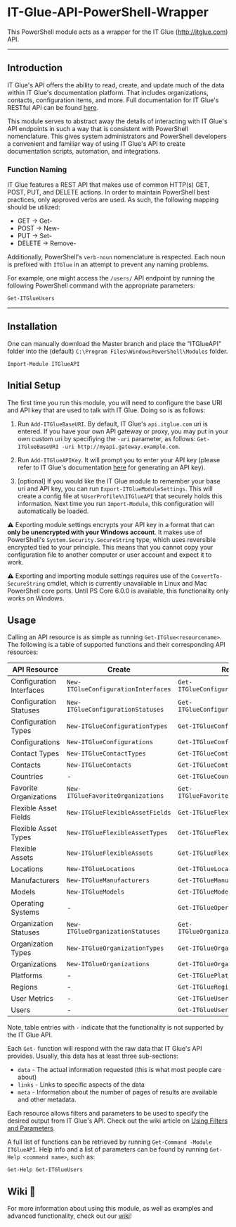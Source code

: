 # IT-Glue-API-PowerShell-Wrapper
This PowerShell module acts as a wrapper for the IT Glue (http://itglue.com) API.

---

## Introduction

IT Glue's API offers the ability to read, create, and update much of the data within IT Glue's documentation platform. That includes organizations, contacts, configuration items, and more. Full documentation for IT Glue's RESTful API can be found [here](https://api.itglue.com/developer/).

This module serves to abstract away the details of interacting with IT Glue's API endpoints in such a way that is consistent with PowerShell nomenclature. This gives system administrators and PowerShell developers a convenient and familiar way of using IT Glue's API to create documentation scripts, automation, and integrations.


### Function Naming

IT Glue features a REST API that makes use of common HTTP(s) GET, POST, PUT, and DELETE actions. In order to maintain PowerShell best practices, only approved verbs are used. As such, the following mapping should be utilized:

- GET     -> Get-
- POST    -> New-
- PUT     -> Set-
- DELETE  -> Remove-

Additionally, PowerShell's `verb-noun` nomenclature is respected. Each noun is prefixed with `ITGlue` in an attempt to prevent any naming problems.

For example, one might access the `/users/` API endpoint by running the following PowerShell command with the appropriate parameters:

```posh
Get-ITGlueUsers
```

---

## Installation

One can manually download the Master branch and place the "ITGlueAPI" folder into the (default) `C:\Program Files\WindowsPowerShell\Modules` folder.

```posh
Import-Module ITGlueAPI
```


## Initial Setup

The first time you run this module, you will need to configure the base URI and API key that are used to talk with IT Glue. Doing so is as follows:

1. Run `Add-ITGlueBaseURI`. By default, IT Glue's `api.itglue.com` uri is entered. If you have your own API gateway or proxy, you may put in your own custom uri by specifiying the `-uri` parameter, as follows: `Get-ITGlueBaseURI -uri http://myapi.gateway.example.com`.

2. Run `Add-ITGlueAPIKey`. It will prompt you to enter your API key (please refer to IT Glue's documentation [here](https://api.itglue.com/developer/) for generating an API key).

3. [optional] If you would like the IT Glue module to remember your base uri and API key, you can run `Export-ITGlueModuleSettings`. This will create a config file at `%UserProfile%\ITGlueAPI` that securely holds this information. Next time you run `Import-Module`, this configuration will automatically be loaded. 

:warning: Exporting module settings encrypts your API key in a format that can **only be unencrypted with your Windows account**. It makes use of PowerShell's `System.Security.SecureString` type, which uses reversible encrypted tied to your principle. This means that you cannot copy your configuration file to another computer or user account and expect it to work.

:warning: Exporting and importing module settings requires use of the `ConvertTo-SecureString` cmdlet, which is currently unavailable in Linux and Mac PowerShell core ports. Until PS Core 6.0.0 is available, this functionality only works on Windows.


## Usage

Calling an API resource is as simple as running `Get-ITGlue<resourcename>`. The following is a table of supported functions and their corresponding API resources:

| API Resource             | Create                              | Read                                | Update                              | Delete                               |
| ------------------------ | ----------------------------------- | ----------------------------------- | ----------------------------------- | ------------------------------------ |
| Configuration Interfaces | `New-ITGlueConfigurationInterfaces` | `Get-ITGlueConfigurationInterfaces` | `Set-ITGlueConfigurationInterfaces` | -                                    |
| Configuration Statuses   | `New-ITGlueConfigurationStatuses  ` | `Get-ITGlueConfigurationStatuses`   | `Set-ITGlueConfigurationStatuses`   | -                                    |
| Configuration Types      | `New-ITGlueConfigurationTypes`      | `Get-ITGlueConfigurationTypes`      | `Set-ITGlueConfigurationTypes`      | -                                    |
| Configurations           | `New-ITGlueConfigurations`          | `Get-ITGlueConfigurations`          | `Set-ITGlueConfigurations`          | -                                    |
| Contact Types            | `New-ITGlueContactTypes`            | `Get-ITGlueContactTypes`            | `Set-ITGlueContactTypes`            | -                                    |
| Contacts                 | `New-ITGlueContacts`                | `Get-ITGlueContacts`                | `Set-ITGlueContacts`                | -                                    |
| Countries                | -                                   | `Get-ITGlueCountries`               | -                                   | -                                    |
| Favorite Organizations   | `New-ITGlueFavoriteOrganizations`   | `Get-ITGlueFavoriteOrganizations`   | -                                   | `Remove-ITGlueFavoriteOrganizations` |
| Flexible Asset Fields    | `New-ITGlueFlexibleAssetFields`     | `Get-ITGlueFlexibleAssetFields`     | `Set-ITGlueFlexibleAssetFields`     | `Remove-ITGlueFlexibleAssetFields`   |
| Flexible Asset Types     | `New-ITGlueFlexibleAssetTypes`      | `Get-ITGlueFlexibleAssetTypes`      | `Set-ITGlueFlexibleAssetTypes`      | -                                    |
| Flexible Assets          | `New-ITGlueFlexibleAssets`          | `Get-ITGlueFlexibleAssets`          | `Set-ITGlueFlexibleAssets`          | -                                    |
| Locations                | `New-ITGlueLocations`               | `Get-ITGlueLocations`               | `Set-ITGlueLocations`               | -                                    |
| Manufacturers            | `New-ITGlueManufacturers`           | `Get-ITGlueManufacturers`           | `Set-ITGlueManufacturers`           | -                                    |
| Models                   | `New-ITGlueModels`                  | `Get-ITGlueModels`                  | `Set-ITGlueModels`                  | -                                    |
| Operating Systems        | -                                   | `Get-ITGlueOperatingSystems`        | -                                   | -                                    |
| Organization Statuses    | `New-ITGlueOrganizationStatuses`    | `Get-ITGlueOrganizationStatuses`    | `Set-ITGlueOrganizationStatuses`    | -                                    |
| Organization Types       | `New-ITGlueOrganizationTypes`       | `Get-ITGlueOrganizationTypes`       | `Set-ITGlueOrganizationTypes`       | -                                    |
| Organizations            | `New-ITGlueOrganizations`           | `Get-ITGlueOrganizations`           | `Set-ITGlueOrganizations`           | -                                    |
| Platforms                | -                                   | `Get-ITGluePlatforms`               | -                                   | -                                    |
| Regions                  | -                                   | `Get-ITGlueRegions`                 | -                                   | -                                    |
| User Metrics             | -                                   | `Get-ITGlueUserMetrics`             | -                                   | -                                    |
| Users                    | -                                   | `Get-ITGlueUsers`                   | `Set-ITGlueUsers`                   | -                                    |

Note, table entries with `-` indicate that the functionality is not supported by the IT Glue API.

Each `Get-` function will respond with the raw data that IT Glue's API provides. Usually, this data has at least three sub-sections:
 - `data` - The actual information requested (this is what most people care about)
 - `links` - Links to specific aspects of the data
 - `meta` - Information about the number of pages of results are available and other metadata.
 
Each resource allows filters and parameters to be used to specify the desired output from IT Glue's API. Check out the wiki article on [Using Filters and Parameters](https://github.com/itglue/powershellwrapper/wiki/Using-Filters-and-Parameters).

A full list of functions can be retrieved by running `Get-Command -Module ITGlueAPI`. Help info and a list of parameters can be found by running `Get-Help <command name>`, such as:

```posh
Get-Help Get-ITGlueUsers
```

## Wiki :book:

For more information about using this module, as well as examples and advanced functionality, check out our [wiki](https://github.com/itglue/powershellwrapper/wiki/)!
